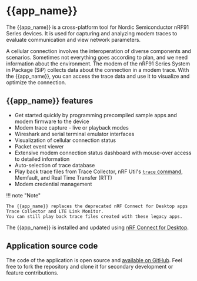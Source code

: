 # {{app_name}}

The {{app_name}} is a cross-platform tool for Nordic Semiconductor nRF91 Series devices. It is used for capturing and analyzing modem traces to evaluate communication and view network parameters.

A cellular connection involves the interoperation of diverse components and scenarios. Sometimes not everything goes according to plan, and we need information about the environment. The modem of the nRF91 Series System in Package (SiP) collects data about the connection in a modem trace. With the {{app_name}}, you can access the trace data and use it to visualize and optimize the connection.

## {{app_name}} features

- Get started quickly by programming precompiled sample apps and modem firmware to the device
- Modem trace capture - live or playback modes
- Wireshark and serial terminal emulator interfaces
- Visualization of cellular connection status
- Packet event viewer
- Extensive modem connection status dashboard with mouse-over access to detailed information
- Auto-selection of trace database
- Play back trace files from Trace Collector, nRF Util's [`trace` command](https://docs.nordicsemi.com/bundle/nrfutil/page/nrfutil-trace/guides/tracing.html), Memfault, and Real Time Transfer (RTT)
- Modem credential management

!!! note "Note"

    The {{app_name}} replaces the deprecated nRF Connect for Desktop apps Trace Collector and LTE Link Monitor.
    You can still play back trace files created with these legacy apps.

The {{app_name}} is installed and updated using [nRF Connect for Desktop](https://docs.nordicsemi.com/bundle/nrf-connect-desktop/page/index.html).

## Application source code

The code of the application is open source and [available on GitHub](https://github.com/NordicSemiconductor/pc-nrfconnect-cellularmonitor).
Feel free to fork the repository and clone it for secondary development or feature contributions.